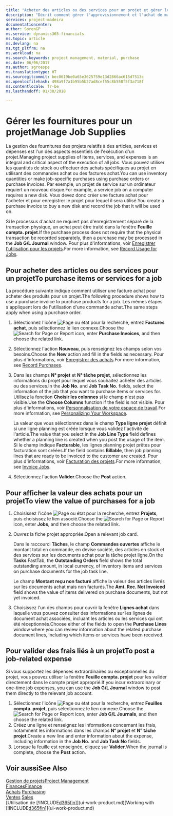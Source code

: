 ```yaml
---
title: "Acheter des articles ou des services pour un projet et gérer les fournitures| Microsoft Docs"
description: "Décrit comment gérer l'approvisionnement et l'achat de matériel et de services pour les projets."
services: project-madeira
documentationcenter: 
author: SorenGP
ms.service: dynamics365-financials
ms.topic: article
ms.devlang: na
ms.tgt_pltfrm: na
ms.workload: na
ms.search.keywords: project management, material, purchase
ms.date: 06/06/2017
ms.author: sgroespe
ms.translationtype: HT
ms.sourcegitcommit: bec0619be0a65e3625759e13d2866ac615d7513c
ms.openlocfilehash: 498a9f7a1b95b5b27ad8cef55c8b558f5f3a718f
ms.contentlocale: fr-be
ms.lasthandoff: 01/30/2018

---
```

# <a name="manage-job-supplies"></a><span data-ttu-id="9106a-103">Gérer les fournitures pour un projet</span><span class="sxs-lookup"><span data-stu-id="9106a-103">Manage Job Supplies</span></span>
<span data-ttu-id="9106a-104">La gestion des fournitures des projets relatifs à des articles, services et dépenses est l'un des aspects essentiels de l'exécution d'un projet.</span><span class="sxs-lookup"><span data-stu-id="9106a-104">Managing project supplies of items, services, and expenses is an integral and critical aspect of the execution of all jobs.</span></span> <span data-ttu-id="9106a-105">Vous pouvez utiliser les quantités de stock ou effectuer des achats spécifiques au projet en utilisant des commandes achat ou des factures achat.</span><span class="sxs-lookup"><span data-stu-id="9106a-105">You can use inventory quantities or make job-specific purchases using purchase orders or purchase invoices.</span></span> <span data-ttu-id="9106a-106">Par exemple, un projet de service sur un ordinateur requiert un nouveau disque.</span><span class="sxs-lookup"><span data-stu-id="9106a-106">For example, a service job on a computer requires a new disk.</span></span> <span data-ttu-id="9106a-107">Vous devez donc créer une facture achat pour l'acheter et pour enregistrer le projet pour lequel il sera utilisé.</span><span class="sxs-lookup"><span data-stu-id="9106a-107">You create a purchase invoice to buy a new disk and record the job that it will be used on.</span></span>

<span data-ttu-id="9106a-108">Si le processus d'achat ne requiert pas d'enregistrement séparé de la transaction physique, un achat peut être traité dans la fenêtre **Feuille compta. projet**.</span><span class="sxs-lookup"><span data-stu-id="9106a-108">If the purchase process does not require that the physical transaction be recorded separately, then a purchase may be processed in the **Job G/L Journal** window.</span></span> <span data-ttu-id="9106a-109">Pour plus d'informations, voir [Enregistrer l'utilisation pour les projets](projects-how-record-job-usage.md).</span><span class="sxs-lookup"><span data-stu-id="9106a-109">For more information, see [Record Usage for Jobs](projects-how-record-job-usage.md).</span></span>

## <a name="to-purchase-items-or-services-for-a-job"></a><span data-ttu-id="9106a-110">Pour acheter des articles ou des services pour un projet</span><span class="sxs-lookup"><span data-stu-id="9106a-110">To purchase items or services for a job</span></span>
<span data-ttu-id="9106a-111">La procédure suivante indique comment utiliser une facture achat pour acheter des produits pour un projet.</span><span class="sxs-lookup"><span data-stu-id="9106a-111">The following procedure shows how to use a purchase invoice to purchase products for a job.</span></span> <span data-ttu-id="9106a-112">Les mêmes étapes s'appliquent lors de l'utilisation d'une commande achat.</span><span class="sxs-lookup"><span data-stu-id="9106a-112">The same steps apply when using a purchase order.</span></span>  

1. <span data-ttu-id="9106a-113">Sélectionnez l'icône ![Page ou état pour la recherche](media/ui-search/search_small.png "Page ou état pour la recherche"), entrez **Factures achat**, puis sélectionnez le lien connexe.</span><span class="sxs-lookup"><span data-stu-id="9106a-113">Choose the ![Search for Page or Report](media/ui-search/search_small.png "Search for Page or Report icon") icon, enter **Purchase Invoices**, and then choose the related link.</span></span>  
2. <span data-ttu-id="9106a-114">Sélectionnez l'action **Nouveau**, puis renseignez les champs selon vos besoins.</span><span class="sxs-lookup"><span data-stu-id="9106a-114">Choose the **New** action and fill in the fields as necessary.</span></span> <span data-ttu-id="9106a-115">Pour plus d'informations, voir [Enregistrer des achats](purchasing-how-record-purchases.md).</span><span class="sxs-lookup"><span data-stu-id="9106a-115">For more information, see [Record Purchases](purchasing-how-record-purchases.md).</span></span>
3. <span data-ttu-id="9106a-116">Dans les champs **N° projet** et **N° tâche projet**, sélectionnez les informations du projet pour lequel vous souhaitez acheter des articles ou des services.</span><span class="sxs-lookup"><span data-stu-id="9106a-116">In the **Job No.** and **Job Task No.** fields, select the information of the job that you want to purchase items or services for.</span></span> <span data-ttu-id="9106a-117">Utilisez la fonction **Choisir les colonnes** si le champ n'est pas visible.</span><span class="sxs-lookup"><span data-stu-id="9106a-117">Use the **Choose Columns** function if the field is not visible.</span></span> <span data-ttu-id="9106a-118">Pour plus d'informations, voir [Personnalisation de votre espace de travail](ui-personalization-user.md).</span><span class="sxs-lookup"><span data-stu-id="9106a-118">For more information, see [Personalizing Your Workspace](ui-personalization-user.md).</span></span>

    <span data-ttu-id="9106a-119">La valeur que vous sélectionnez dans le champ **Type ligne projet** définit si une ligne planning est créée lorsque vous validez l'activité de l'article.</span><span class="sxs-lookup"><span data-stu-id="9106a-119">The value that you select in the **Job Line Type** field defines whether a planning line is created when you post the usage of the item.</span></span> <span data-ttu-id="9106a-120">Si le champ indique **Facturable**, les lignes planning projet prêtes pour facturation sont créées.</span><span class="sxs-lookup"><span data-stu-id="9106a-120">If the field contains **Billable**, then job planning lines that are ready to be invoiced to the customer are created.</span></span> <span data-ttu-id="9106a-121">Pour plus d'informations, voir [Facturation des projets](projects-how-invoice-jobs.md).</span><span class="sxs-lookup"><span data-stu-id="9106a-121">For more information, see [Invoice Jobs](projects-how-invoice-jobs.md).</span></span>
4. <span data-ttu-id="9106a-122">Sélectionnez l'action **Valider**.</span><span class="sxs-lookup"><span data-stu-id="9106a-122">Choose the **Post** action.</span></span>

## <a name="to-view-the-value-of-purchases-for-a-job"></a><span data-ttu-id="9106a-123">Pour afficher la valeur des achats pour un projet</span><span class="sxs-lookup"><span data-stu-id="9106a-123">To view the value of purchases for a job</span></span>
1. <span data-ttu-id="9106a-124">Choisissez l'icône ![Page ou état pour la recherche](media/ui-search/search_small.png "Page ou état pour la recherche"), entrez **Projets**, puis choisissez le lien associé.</span><span class="sxs-lookup"><span data-stu-id="9106a-124">Choose the ![Search for Page or Report](media/ui-search/search_small.png "Search for Page or Report icon") icon, enter **Jobs**, and then choose the related link.</span></span>
2. <span data-ttu-id="9106a-125">Ouvrez la fiche projet appropriée.</span><span class="sxs-lookup"><span data-stu-id="9106a-125">Open a relevant job card.</span></span>

    <span data-ttu-id="9106a-126">Dans le raccourci **Tâches**, le champ **Commandes ouvertes** affiche le montant total en commande, en devise société, des articles en stock et des services sur les documents achat pour la tâche projet ligne.</span><span class="sxs-lookup"><span data-stu-id="9106a-126">On the **Tasks** FastTab, the **Outstanding Orders** field shows the total outstanding amount, in local currency, of inventory items and services on purchase documents for the job task line.</span></span>  

    <span data-ttu-id="9106a-127">Le champ **Montant reçu non facturé** affiche la valeur des articles livrés sur les documents achat mais non facturés.</span><span class="sxs-lookup"><span data-stu-id="9106a-127">The **Amt. Rec. Not Invoiced** field shows the value of items delivered on purchase documents, but not yet invoiced.</span></span>  
3. <span data-ttu-id="9106a-128">Choisissez l'un des champs pour ouvrir la fenêtre **Lignes achat** dans laquelle vous pouvez consulter des informations sur les lignes de document achat associées, incluant les articles ou les services qui ont été réceptionnés.</span><span class="sxs-lookup"><span data-stu-id="9106a-128">Choose either of the fields to open the **Purchase Lines** window where you can review information about the related purchase document lines, including which items or services have been received.</span></span>

## <a name="to-post-a-job-related-expense"></a><span data-ttu-id="9106a-129">Pour valider des frais liés à un projet</span><span class="sxs-lookup"><span data-stu-id="9106a-129">To post a job-related expense</span></span>
<span data-ttu-id="9106a-130">Si vous supportez les dépenses extraordinaires ou exceptionnelles du projet, vous pouvez utiliser la fenêtre **Feuille compta. projet** pour les valider directement dans le compte projet approprié.</span><span class="sxs-lookup"><span data-stu-id="9106a-130">If you incur extraordinary or one-time job expenses, you can use the **Job G/L Journal** window to post them directly to the relevant job account.</span></span>

1. <span data-ttu-id="9106a-131">Sélectionnez l'icône ![Page ou état pour la recherche](media/ui-search/search_small.png "Page ou état pour la recherche"), entrez **Feuilles compta. projet**, puis sélectionnez le lien connexe.</span><span class="sxs-lookup"><span data-stu-id="9106a-131">Choose the ![Search for Page or Report](media/ui-search/search_small.png "Search for Page or Report icon") icon, enter **Job G/L Journals**, and then choose the related link.</span></span>  
2. <span data-ttu-id="9106a-132">Créez une ligne et renseignez les informations concernant les frais, notamment les informations dans les champs **N° projet** et **N° tâche projet**.</span><span class="sxs-lookup"><span data-stu-id="9106a-132">Create a new line and enter information about the expense, including information in the **Job No.** and **Job Task No** fields.</span></span>  
3. <span data-ttu-id="9106a-133">Lorsque la feuille est renseignée, cliquez sur **Valider**.</span><span class="sxs-lookup"><span data-stu-id="9106a-133">When the journal is complete, choose the **Post** action.</span></span>

## <a name="see-also"></a><span data-ttu-id="9106a-134">Voir aussi</span><span class="sxs-lookup"><span data-stu-id="9106a-134">See Also</span></span>
[<span data-ttu-id="9106a-135">Gestion de projets</span><span class="sxs-lookup"><span data-stu-id="9106a-135">Project Management</span></span>](projects-manage-projects.md)  
[<span data-ttu-id="9106a-136">Finances</span><span class="sxs-lookup"><span data-stu-id="9106a-136">Finance</span></span>](finance.md)  
<span data-ttu-id="9106a-137">[Achats](purchasing-manage-purchasing.md)       </span><span class="sxs-lookup"><span data-stu-id="9106a-137">[Purchasing](purchasing-manage-purchasing.md)       </span></span>  
<span data-ttu-id="9106a-138">[Ventes](sales-manage-sales.md)    </span><span class="sxs-lookup"><span data-stu-id="9106a-138">[Sales](sales-manage-sales.md)    </span></span>  
<span data-ttu-id="9106a-139">[Utilisation de [!INCLUDE[d365fin](includes/d365fin_md.md)]](ui-work-product.md)</span><span class="sxs-lookup"><span data-stu-id="9106a-139">[Working with [!INCLUDE[d365fin](includes/d365fin_md.md)]](ui-work-product.md)</span></span>  

